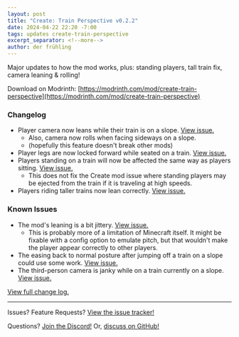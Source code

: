```yaml
---
layout: post
title: "Create: Train Perspective v0.2.2"
date: 2024-04-22 22:20 -7:00
tags: updates create-train-perspective
excerpt_separator: <!--more-->
author: der frühling
---
```


Major updates to how the mod works, plus: standing players, tall train fix, camera leaning & rolling!
<!--more-->
Download on Modrinth: [https://modrinth.com/mod/create-train-perspective](https://modrinth.com/mod/create-train-perspective)

### Changelog
- Player camera now leans while their train is on a slope. [View issue.](https://github.com/der-fruhling-entertainment/create-train-perspective/issues/11)
    - Also, camera now rolls when facing sideways on a slope.
    - (hopefully this feature doesn't break other mods)
- Player legs are now locked forward while seated on a train. [View issue.](https://github.com/der-fruhling-entertainment/create-train-perspective/issues/13)
- Players standing on a train will now be affected the same way as players sitting. [View issue.](https://github.com/der-fruhling-entertainment/create-train-perspective/issues/14)
    - This does not fix the Create mod issue where standing players may be ejected from the train if it is traveling at high speeds.
- Players riding taller trains now lean correctly. [View issue.](https://github.com/der-fruhling-entertainment/create-train-perspective/issues/16)

### Known Issues
- The mod's leaning is a bit jittery. [View issue.](https://github.com/der-fruhling-entertainment/create-train-perspective/issues/22)
    - This is probably more of a limitation of Minecraft itself. It might be fixable with a config option to emulate pitch, but that wouldn't make the player appear correctly to other players.
- The easing back to normal posture after jumping off a train on a slope could use some work. [View issue.](https://github.com/der-fruhling-entertainment/create-train-perspective/issues/23)
- The third-person camera is janky while on a train currently on a slope. [View issue.](https://github.com/der-fruhling-entertainment/create-train-perspective/issues/24)

[View full change log.](https://github.com/der-fruhling/create-train-perspective/compare/v0.2.1...v0.2.2)

---

Issues?
Feature Requests?
[View the issue tracker!](https://github.com/der-fruhling-entertainment/create-train-perspective/issues)

Questions?
[Join the Discord!](https://discord.gg/AyM66DhPKr)
Or,
[discuss on GitHub!](https://github.com/der-fruhling-entertainment/create-train-perspective/discussions)
